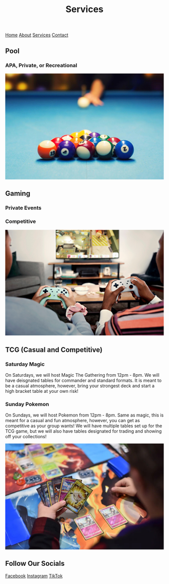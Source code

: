 <html lang="en">
<body>
  <header>
    <h1>Services</h1>
  </header>

  <nav>
    <a href="README.md">Home</a>
    <a href="About.md">About</a>
    <a href="Services.md">Services</a>
    <a href="ContactInformation.md">Contact</a>
  </nav>

  <footer>
    <h2> Pool </h2>
      <h3>APA, Private, or Recreational</h3>
        <p></p>
        <img src="Pool.jpg" alt="Player Breaking in Pool">
    <h2> Gaming </h2>
      <h3>Private Events</h3>
        <p></p>
      <h3>Competitive</h3>
        <p></p>
        <img src="Video_Games.jpg" alt="People Playing Video Games">
    <h2> TCG (Casual and Competitive)</h2>
      <h3>Saturday Magic</h3>
        <p>On Saturdays, we will host Magic The Gathering from 12pm - 8pm. We will have deisgnated tables for 
          commander and standard formats. It is meant to be a casual atmosphere, however, bring your strongest 
          deck and start a high bracket table at your own risk! </p>
      <h3>Sunday Pokemon</h3>
        <p>On Sundays, we will host Pokemon from 12pm - 8pm. Same as magic, this is meant for a casual and fun atmosphere, however, you can get as 
      competitive as your group wants! We will have multiple tables set up for the TCG game, but we will also have tables designated for 
      trading and showing off your collections!</p>
        <img src="Pokemon.jpg" alt="Person Playing Pokemon">
    <h2> Follow Our Socials </h2>
    <a href="https://www.facebook.com">Facebook</a>
    <a href="https://www.instagram.com">Instagram</a>
    <a href="https://www.tiktok.com/en/">TikTok</a>
  </footer>

</body>
</html>
